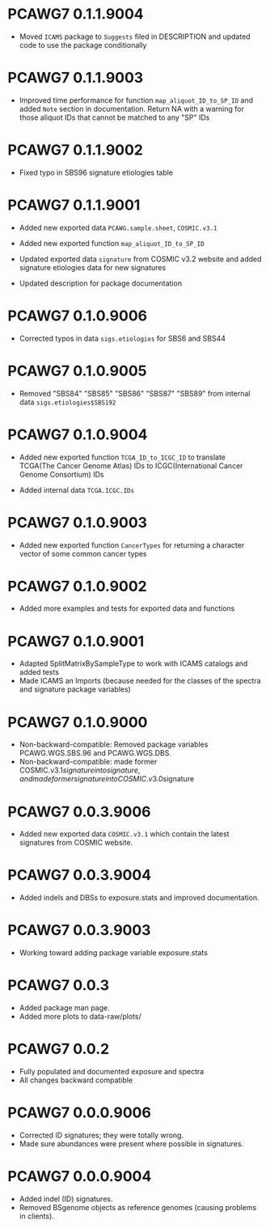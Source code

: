 # PCAWG7 0.1.1.9004
* Moved `ICAMS` package to `Suggests` filed in DESCRIPTION and updated code 
to use the package conditionally

# PCAWG7 0.1.1.9003
* Improved time performance for function `map_aliquot_ID_to_SP_ID` and added `Note` section in documentation. Return NA with
a warning for those aliquot IDs that cannot be matched to any "SP" IDs

# PCAWG7 0.1.1.9002
* Fixed typo in SBS96 signature etiologies table

# PCAWG7 0.1.1.9001
* Added new exported data `PCAWG.sample.sheet`, `COSMIC.v3.1`

* Added new exported function `map_aliquot_ID_to_SP_ID`

* Updated exported data `signature` from COSMIC v3.2 website and added signature
etiologies data for new signatures

* Updated description for package documentation

# PCAWG7 0.1.0.9006
* Corrected typos in data `sigs.etiologies` for SBS6 and SBS44

# PCAWG7 0.1.0.9005
* Removed "SBS84" "SBS85" "SBS86" "SBS87" "SBS89" from internal data `sigs.etiologies$SBS192`

# PCAWG7 0.1.0.9004
* Added new exported function `TCGA_ID_to_ICGC_ID` to translate TCGA(The Cancer
Genome Atlas) IDs to ICGC(International Cancer Genome Consortium) IDs

* Added internal data `TCGA.ICGC.IDs`

# PCAWG7 0.1.0.9003
* Added new exported function `CancerTypes` for returning a character vector of some common cancer types

# PCAWG7 0.1.0.9002
* Added more examples and tests for exported data and functions

# PCAWG7 0.1.0.9001

* Adapted SplitMatrixBySampleType to work with ICAMS catalogs and added tests
* Made ICAMS an Imports (because needed for the classes of the spectra and 
   signature package variables)

# PCAWG7 0.1.0.9000

* Non-backward-compatible: Removed package variables PCAWG.WGS.SBS.96 and PCAWG.WGS.DBS.
* Non-backward-compatible: made former COSMIC.v3.1$signature into signature,
   and made former signature into COSMIC.v3.0$signature

# PCAWG7 0.0.3.9006

* Added new exported data `COSMIC.v3.1` which contain the latest signatures from
COSMIC website.

# PCAWG7 0.0.3.9004

* Added indels and DBSs to exposure.stats and improved documentation.

# PCAWG7 0.0.3.9003

* Working toward adding package variable exposure.stats 

# PCAWG7 0.0.3
* Added package man page.
* Added more plots to data-raw/plots/

# PCAWG7 0.0.2
* Fully populated and documented exposure and spectra
* All changes backward compatible

# PCAWG7 0.0.0.9006
* Corrected ID signatures; they were totally wrong.
* Made sure abundances were present where possible in signatures.

# PCAWG7 0.0.0.9004

* Added indel (ID) signatures.
* Removed BSgenome objects as reference genomes (causing problems in clients).
